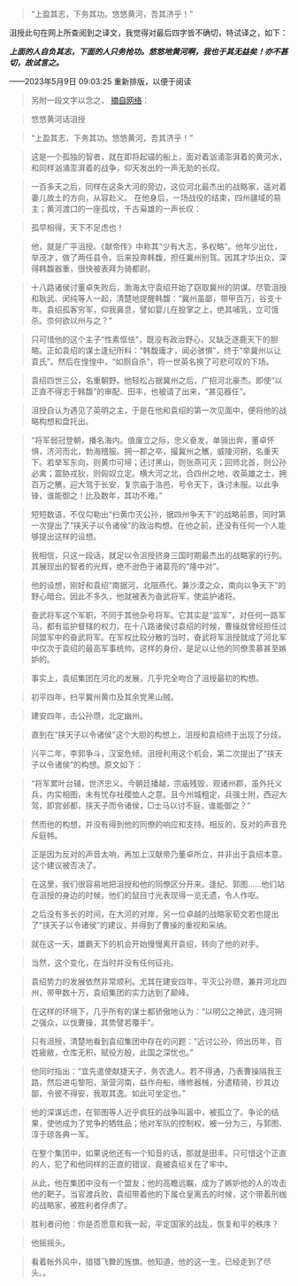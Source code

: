 
> “上盈其志，下务其功。悠悠黄河，吾其济乎！”


沮授此句在网上所查阅到之译文，我觉得对最后四字皆不确切，特试译之，如下：


_**上面的人自负其志，下面的人只务抢功。悠悠地黄河啊，我也于其无益矣！亦不甚切，故试言之。**_


——2023年5月9日 09:03:25 重新排版，以便于阅读


> 另附一段文字以念之， [摘自网络](http://tieba.baidu.com/p/149926020)：


> 悠悠黄河话沮授


> “上盈其志，下务其功。悠悠黄河，吾其济乎！” 


> 这是一个孤独的智者，就在即将起锚的船上，面对着汹涌澎湃着的黄河水，和同样汹涌澎湃着的战争，仰天发出的一声无助的长叹。


> 一百多天之后，同样在这条大河的旁边，这位河北最杰出的战略家，遥对着妻儿故土的方向，从容赴义。 在他身后，一场战役的结束，四州疆域的易主；黄河渡口的一座孤坟，千古枭雄的一声长叹： 


> 孤早相得，天下不足虑也！ 


> 他，就是广平沮授。《献帝传》中称其“少有大志，多权略”。他年少出仕，举茂才，做了两任县令。后来投奔韩馥，担任冀州别驾。因其才华出众，深得韩馥器重，很快被表拜为骑都尉。 


> 十八路诸侯讨董卓失败后，渤海太守袁绍开始了窃取冀州的阴谋。尽管沮授和耿武、闵纯等人一起，清楚地提醒韩馥：“冀州虽鄙，带甲百万，谷支十年。袁绍孤客穷军，仰我鼻息，譬如婴儿在股掌之上，绝其哺乳，立可饿杀。奈何欲以州与之？” 


> 只可惜他的这个主子“性素恇怯”，既没有政治野心，又缺乏逐鹿天下的胆略。正如袁绍的谋士逢纪所料：“韩馥庸才，闻必骇惧”，终于“举冀州以让袁氏”。然后在惶惶中，“如厕自杀”，将一世英名换了可悲可叹的下场。


> 袁绍四世三公，名重朝野。他轻松占据冀州之后，广招河北豪杰。即使“以正直不得志于韩馥”的审配、田丰，也被请了出来，“甚见器任”。 


> 沮授自认为遇见了英明之主，于是在他和袁绍的第一次见面中，便将他的战略构想和盘托出。 


> “将军弱冠登朝，播名海内。值废立之际，忠义奋发，单骑出奔，董卓怀惧，济河而北，勃海稽服。拥一郡之卒，撮冀州之觽，威陵河朔，名重天下。若举军东向，则黄巾可埽；还讨黑山，则张燕可灭；回师北首，则公孙必禽；震胁戎狄，则匈奴立定。横大河之北，合四州之地，收英雄之士，拥百万之觽，迎大驾于长安，复宗庙于洛邑，号令天下，诛讨未服。以此争锋，谁能御之！比及数年，其功不难。” 


> 短短数语，不仅勾勒出“扫黄巾灭公孙，据四州争天下”的战略前景，同时第一次提出了“挟天子以令诸侯”的政治构想。在他之前，还没有任何一个人能够提出这样的设想。 


> 我相信，只这一段话，就足以令沮授挤身三国时期最杰出的战略家的行列。其展现出的智者的光辉，绝不逊色于诸葛亮的“隆中对”。 


> 他的设想，刚好和袁绍“南据河，北阻燕代，兼沙漠之众，南向以争天下”的野心暗合。因此不多久，他就被表为奋武将军，使监护诸将。 


> 奋武将军这个军职，不同于其他杂号将军。它其实是“监军”，对任何一路军马，都有监护督辖的权力。在十八路诸侯讨袁绍的时候，曹操就曾经担任过同盟军中的奋武将军。在军权比较分散的当时，奋武将军沮授就成了河北军中仅次于袁绍的最高军事统帅。这样的身份，是足以让他的同僚羡慕甚至嫉妒的。 


> 事实上，袁绍集团在河北的发展，几乎完全吻合了沮授最初的构想。 


> 初平四年，扫平冀州黄巾及其余党黑山贼。


> 建安四年，击公孙瓒，北定幽州。


>  直到在“挟天子以令诸侯”这个大胆的构想上，沮授和袁绍终于出现了分歧。


> 兴平二年，李郭争斗，汉室危倾。沮授利用这个机会，第二次提出了“挟天子以令诸侯”的构想。原文如下： 


> “将军累叶台辅，世济忠义。今朝廷播越，宗庙残毁，观诸州郡，虽外托义兵，内实相图，未有忧存社稷恤人之意。且今州城粗定，兵强士附，西迎大驾，即宫邺都，挟天子而令诸侯，□士马以讨不庭，谁能御之？” 


>  然而他的构想，并没有得到他的同僚的响应和支持。相反的，反对的声音充斥庭帏。 


> 正是因为反对的声音太响，再加上汉献帝乃董卓所立，并非出于袁绍本意。这个建议被否决了。 


> 在这里，我们很容易地把沮授和他的同僚区分开来。逢纪、郭图……他们站在沮授的身边的时候，他们的鼠目寸光表现得一览无遗，令人作呕。 


> 之后没有多长的时间，在大河的对岸，另一位卓越的战略家荀文若也提出了“挟天子以令诸侯”的建议，并得到了曹操的重视和采纳。


> 就在这一天，雄霸天下的机会开始慢慢离开袁绍，转向了他的对手。 


> 当然，这个变化，在当时并没有任何征兆。 


>  袁绍势力的发展依然非常顺利。尤其在建安四年，平灭公孙瓒，兼并河北四州，带甲数十万，袁绍集团的实力达到了颠峰。 


> 在这样的环境下，几乎所有的谋士都骄傲地认为：“以明公之神武，连河朔之强众，以伐曹操，其势譬若覆手”。 


> 只有沮授，清楚地看到袁绍集团中存在的问题：“近讨公孙，师出历年，百姓疲敝，仓库无积，赋役方殷，此国之深忧也。” 


> 他同时指出：“宜先遣使献捷天子，务农逸人。若不得通，乃表曹操隔我王路，然后进屯黎阳，渐营河南，益作舟船，缮修器械，分遣精骑，抄其边鄙，令彼不得安，我取其逸。如此可坐定也。” 


> 他的深谋远虑，在郭图等人近乎疯狂的战争叫嚣中，被孤立了。争论的结果，使他成为了党争的牺牲品；他对军队的控制权，被一分为三，与郭图、淳于琼各典一军。 


> 在整个集团中，如果说他还有一个知音的话，那就是田丰。只可惜这个正直的人，犯了和他同样的正直的错误，竟被袁绍关在了牢中。 


> 从此，他在集团中没有一个盟友；他的高瞻远瞩，成为了嫉妒他的人的攻击他的靶子。当官渡兵败，袁绍带着他的下属仓皇离去的时候，这个带着刑枷的战略家，被胜利者俘虏了。 


> 胜利者问他：你是否愿意和我一起，平定国家的战乱，恢复和平的秩序？


> 他摇摇头。


> 看着帐外风中，猎猎飞舞的旌旗。他知道，他的这一生，已经走到了尽头。。

